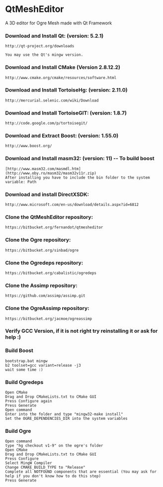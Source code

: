 # QtMeshEditor
A 3D editor for Ogre Mesh made with Qt Framework

### Download and Install Qt: (version: 5.2.1)
	http://qt-project.org/downloads

	You may use the Qt's mingw version.

### Download and Install CMake (Version 2.8.12.2)
	http://www.cmake.org/cmake/resources/software.html

### Download and Install TortoiseHg: (version: 2.11.0)
	http://mercurial.selenic.com/wiki/Download

### Download and Install TortoiseGIT: (version: 1.8.7)
	http://code.google.com/p/tortoisegit/

### Download and Extract Boost: (version: 1.55.0)
	http://www.boost.org/

### Download and Install masm32: (version: 11) -- To build boost
	[http://www.masm32.com/masmdl.htm](http://www.oby.ro/masm32/masm32v11r.zip)
	After installing you have to include the bin folder to the system variable: Path

### Download and install DirectXSDK:
	http://www.microsoft.com/en-us/download/details.aspx?id=6812

### Clone the QtMeshEditor repository:
	https://bitbucket.org/fernandot/qtmesheditor

### Clone the Ogre repository:
	https://bitbucket.org/sinbad/ogre

### Clone the Ogredeps repository:
	https://bitbucket.org/cabalistic/ogredeps

### Clone the Assimp repository:
	https://github.com/assimp/assimp.git

### Clone the OgreAssimp repository:
	https://bitbucket.org/jacmoe/ogreassimp

### Verify GCC Version, if it is not right try reinstalling it or ask for help :)

### Build Boost
	bootstrap.bat mingw
	b2 toolset=gcc variant=release -j3
	wait some time :)


### Build Ogredeps
	Open CMake
	Drag and Drop CMakeLists.txt to CMake GUI
	Press Configure again
	Press Generate
	Open command
	Enter into the folder and type "mingw32-make install"
	Set the OGRE_DEPENDENCIES_DIR into the system variables

### Build Ogre
	Open command
	type "hg checkout v1-9" on the ogre's folder
	Open CMake
	Drag and Drop CMakeLists.txt to CMake GUI
	Press Configure
	Select MingW Compiler
	Change CMAKE_BUILD_TYPE to "Release"
	Complete all NOTFOUND components that are essential (You may ask for help if you don't know how to do this step)
	Press Generate
